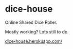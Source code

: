# dice-house
Online Shared Dice Roller.

Mostly working? Lots still to do.

[dice-house.herokuapp.com/](dice-house.herokuapp.com/)
